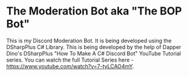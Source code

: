 # The Moderation Bot aka "The BOP Bot"
This is my Discord Moderation Bot. It is being developed using the DSharpPlus C# Library. This is being developed by the help of Dapper Dino's DSharpPlus "How To Make A C# Discord Bot" YouTube Tutorial series. You can watch the full Tutorial Series here - https://www.youtube.com/watch?v=7-tyLCAO4mY.
